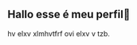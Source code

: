 ## Hallo esse é meu perfil👋
hv elxv xlmhvtfrf ovi elxv v tzb.
<!--
**kzgirxrz2500313434/kzgirxrz2500313434** is a ✨ _special_ ✨ repository because its `README.md` (this file) appears on your GitHub profile.

Here are some ideas to get you started:

-🔭 eu estudo no ifpr
-🌱 tenho 15 anos ...
-👯 meu signo é peixes ...
-🤔  é ...
-💬 izu ...
-📫 aeeeee ...
-😄 falouuu!!!!!! ...
-⚡  ...
![image](https://github.com/user-attachments/assets/1c340b83-e4b7-4c57-9f50-5658862b3bfd)


